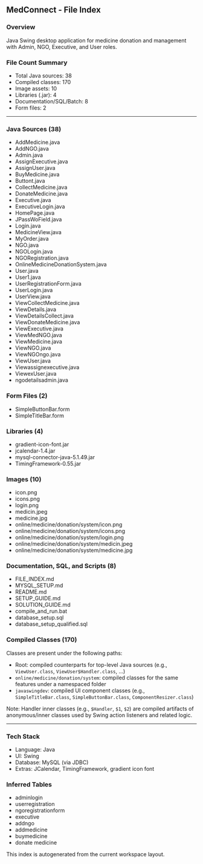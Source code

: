 ## MedConnect - File Index

### Overview
Java Swing desktop application for medicine donation and management with Admin, NGO, Executive, and User roles.

### File Count Summary
- Total Java sources: 38
- Compiled classes: 170
- Image assets: 10
- Libraries (.jar): 4
- Documentation/SQL/Batch: 8
- Form files: 2

---

### Java Sources (38)
- AddMedicine.java
- AddNGO.java
- Admin.java
- AssignExecutive.java
- AssignUser.java
- BuyMedicine.java
- Buttont.java
- CollectMedicine.java
- DonateMedicine.java
- Executive.java
- ExecutiveLogin.java
- HomePage.java
- JPassWoField.java
- Login.java
- MedicineView.java
- MyOrder.java
- NGO.java
- NGOLogin.java
- NGORegistration.java
- OnlineMedicineDonationSystem.java
- User.java
- User1.java
- UserRegistrationForm.java
- UserLogin.java
- UserView.java
- ViewCollectMedicine.java
- ViewDetails.java
- ViewDetailsCollect.java
- ViewDonateMedicine.java
- ViewExecutive.java
- ViewMedNGO.java
- ViewMedicine.java
- ViewNGO.java
- ViewNGOngo.java
- ViewUser.java
- Viewassignexecutive.java
- ViewexUser.java
- ngodetailsadmin.java

### Form Files (2)
- SimpleButtonBar.form
- SimpleTitleBar.form

### Libraries (4)
- gradient-icon-font.jar
- jcalendar-1.4.jar
- mysql-connector-java-5.1.49.jar
- TimingFramework-0.55.jar

### Images (10)
- icon.png
- icons.png
- login.png
- medicin.jpeg
- medicine.jpg
- online/medicine/donation/system/icon.png
- online/medicine/donation/system/icons.png
- online/medicine/donation/system/login.png
- online/medicine/donation/system/medicin.jpeg
- online/medicine/donation/system/medicine.jpg

### Documentation, SQL, and Scripts (8)
- FILE_INDEX.md
- MYSQL_SETUP.md
- README.md
- SETUP_GUIDE.md
- SOLUTION_GUIDE.md
- compile_and_run.bat
- database_setup.sql
- database_setup_qualified.sql

### Compiled Classes (170)
Classes are present under the following paths:
- Root: compiled counterparts for top-level Java sources (e.g., `ViewUser.class`, `ViewUser$Handler.class`, ...)
- `online/medicine/donation/system`: compiled classes for the same features under a namespaced folder
- `javaswingdev`: compiled UI component classes (e.g., `SimpleTitleBar.class`, `SimpleButtonBar.class`, `ComponentResizer.class`)

Note: Handler inner classes (e.g., `$Handler`, `$1`, `$2`) are compiled artifacts of anonymous/inner classes used by Swing action listeners and related logic.

---

### Tech Stack
- Language: Java
- UI: Swing
- Database: MySQL (via JDBC)
- Extras: JCalendar, TimingFramework, gradient icon font

### Inferred Tables
- adminlogin
- userregistration
- ngoregistrationform
- executive
- addngo
- addmedicine
- buymedicine
- donate medicine

This index is autogenerated from the current workspace layout.